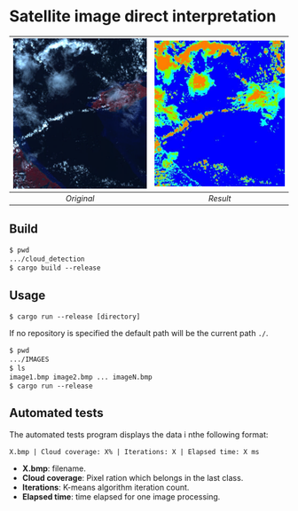 # Satellite image direct interpretation

![](.github/example_src.jpg) | ![](.github/example_res.jpg)
:-------------------:|:--------------------:
_Original_ | _Result_

## Build

```
$ pwd
.../cloud_detection
$ cargo build --release
```

## Usage

```
$ cargo run --release [directory]
```

If no repository is specified the default path will be the current path `./`.

```
$ pwd
.../IMAGES
$ ls
image1.bmp image2.bmp ... imageN.bmp
$ cargo run --release
```

## Automated tests

The automated tests program displays the data i nthe following format:

```
X.bmp | Cloud coverage: X% | Iterations: X | Elapsed time: X ms
```

- **X.bmp**: filename.
- **Cloud coverage**: Pixel ration which belongs in the last class.
- **Iterations**: K-means algorithm iteration count.
- **Elapsed time**: time elapsed for one image processing.
